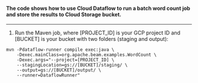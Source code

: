 #### The code shows how to use Cloud Dataflow to run a batch word count job and store the results to Cloud Storage bucket.
---
1) Run the Maven job, where [PROJECT_ID] is your GCP project ID and [BUCKET] is your bucket with two folders (staging and output): <br/>
```
mvn -Pdataflow-runner compile exec:java \
    -Dexec.mainClass=org.apache.beam.examples.WordCount \
    -Dexec.args="--project=[PROJECT_ID] \
    --stagingLocation=gs://[BUCKET]/staging/ \
    --output=gs://[BUCKET]/output/ \
    --runner=DataflowRunner"
```
